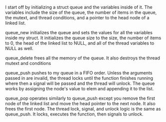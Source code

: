 I start off by initializing a struct queue and the variables inside of it.
The variables include the size of the queue, the number of items in the queue, the mutext, and thread conditions, and a pointer to the head node of a linked list.

queue_new initializes the queue and sets the values for all the variables inside my struct. It initializes the queue size to the size, the number of items to 0, the head of the linked list to NULL, and all of the thread variables to NULL as well.

queue_delete frees all the memory of the queue. It also destroys the thread mutext and conditions

queue_push pushes to my queue in a FIFO order. Unless the arguments passed in are invalid, the thread locks until the function finishes running where then a signal will be passed and the thread will unlock. The queue works by assigning the node's value to elem and appending it to the list.

queue_pop operates similarly to queue_push except you remove the first node of the linked list and move the head pointer to the next node. It also frees the first node. The thread lock, signal, and unlock logic is the same as queue_push. It locks, executes the function, then signals to unlock.

